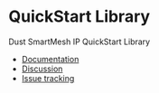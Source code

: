 QuickStart Library
=========

Dust SmartMesh IP QuickStart Library

* [Documentation](https://dustcloud.atlassian.net/wiki/display/QSL)
* [Discussion](https://dustcloud.atlassian.net/wiki/questions)
* [Issue tracking]()